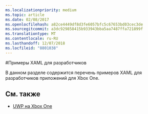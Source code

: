 ```yaml
---
ms.localizationpriority: medium
ms.topic: article
ms.date: 02/08/2017
ms.openlocfilehash: a82ce4449df8d3fe6057bfc5c67653bd03cec3de
ms.sourcegitcommit: a3dc929858415b933943bba5aa7487ffa721899f
ms.translationtype: MT
ms.contentlocale: ru-RU
ms.lasthandoff: 12/07/2018
ms.locfileid: "8801038"
---
```

#<a name="xaml-samples-for-developers"></a>Примеры XAML для разработчиков

В данном разделе содержится перечень примеров XAML для разработчиков приложений для Xbox One.

## <a name="see-also"></a>См. также
- [UWP на Xbox One](index.md)

